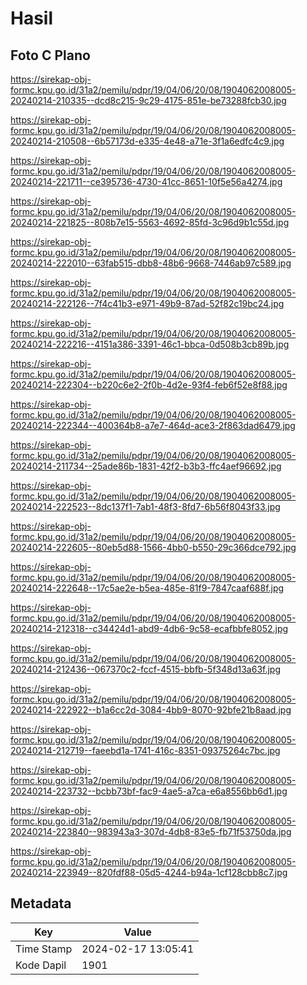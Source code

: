 # Hasil

## Foto C Plano

https://sirekap-obj-formc.kpu.go.id/31a2/pemilu/pdpr/19/04/06/20/08/1904062008005-20240214-210335--dcd8c215-9c29-4175-851e-be73288fcb30.jpg

https://sirekap-obj-formc.kpu.go.id/31a2/pemilu/pdpr/19/04/06/20/08/1904062008005-20240214-210508--6b57173d-e335-4e48-a71e-3f1a6edfc4c9.jpg

https://sirekap-obj-formc.kpu.go.id/31a2/pemilu/pdpr/19/04/06/20/08/1904062008005-20240214-221711--ce395736-4730-41cc-8651-10f5e56a4274.jpg

https://sirekap-obj-formc.kpu.go.id/31a2/pemilu/pdpr/19/04/06/20/08/1904062008005-20240214-221825--808b7e15-5563-4692-85fd-3c96d9b1c55d.jpg

https://sirekap-obj-formc.kpu.go.id/31a2/pemilu/pdpr/19/04/06/20/08/1904062008005-20240214-222010--63fab515-dbb8-48b6-9668-7446ab97c589.jpg

https://sirekap-obj-formc.kpu.go.id/31a2/pemilu/pdpr/19/04/06/20/08/1904062008005-20240214-222126--7f4c41b3-e971-49b9-87ad-52f82c19bc24.jpg

https://sirekap-obj-formc.kpu.go.id/31a2/pemilu/pdpr/19/04/06/20/08/1904062008005-20240214-222216--4151a386-3391-46c1-bbca-0d508b3cb89b.jpg

https://sirekap-obj-formc.kpu.go.id/31a2/pemilu/pdpr/19/04/06/20/08/1904062008005-20240214-222304--b220c6e2-2f0b-4d2e-93f4-feb6f52e8f88.jpg

https://sirekap-obj-formc.kpu.go.id/31a2/pemilu/pdpr/19/04/06/20/08/1904062008005-20240214-222344--400364b8-a7e7-464d-ace3-2f863dad6479.jpg

https://sirekap-obj-formc.kpu.go.id/31a2/pemilu/pdpr/19/04/06/20/08/1904062008005-20240214-211734--25ade86b-1831-42f2-b3b3-ffc4aef96692.jpg

https://sirekap-obj-formc.kpu.go.id/31a2/pemilu/pdpr/19/04/06/20/08/1904062008005-20240214-222523--8dc137f1-7ab1-48f3-8fd7-6b56f8043f33.jpg

https://sirekap-obj-formc.kpu.go.id/31a2/pemilu/pdpr/19/04/06/20/08/1904062008005-20240214-222605--80eb5d88-1566-4bb0-b550-29c366dce792.jpg

https://sirekap-obj-formc.kpu.go.id/31a2/pemilu/pdpr/19/04/06/20/08/1904062008005-20240214-222648--17c5ae2e-b5ea-485e-81f9-7847caaf688f.jpg

https://sirekap-obj-formc.kpu.go.id/31a2/pemilu/pdpr/19/04/06/20/08/1904062008005-20240214-212318--c34424d1-abd9-4db6-9c58-ecafbbfe8052.jpg

https://sirekap-obj-formc.kpu.go.id/31a2/pemilu/pdpr/19/04/06/20/08/1904062008005-20240214-212436--067370c2-fccf-4515-bbfb-5f348d13a63f.jpg

https://sirekap-obj-formc.kpu.go.id/31a2/pemilu/pdpr/19/04/06/20/08/1904062008005-20240214-222922--b1a6cc2d-3084-4bb9-8070-92bfe21b8aad.jpg

https://sirekap-obj-formc.kpu.go.id/31a2/pemilu/pdpr/19/04/06/20/08/1904062008005-20240214-212719--faeebd1a-1741-416c-8351-09375264c7bc.jpg

https://sirekap-obj-formc.kpu.go.id/31a2/pemilu/pdpr/19/04/06/20/08/1904062008005-20240214-223732--bcbb73bf-fac9-4ae5-a7ca-e6a8556bb6d1.jpg

https://sirekap-obj-formc.kpu.go.id/31a2/pemilu/pdpr/19/04/06/20/08/1904062008005-20240214-223840--983943a3-307d-4db8-83e5-fb71f53750da.jpg

https://sirekap-obj-formc.kpu.go.id/31a2/pemilu/pdpr/19/04/06/20/08/1904062008005-20240214-223949--820fdf88-05d5-4244-b94a-1cf128cbb8c7.jpg


## Metadata

| Key        | Value               |
| ---------- | ------------------- |
| Time Stamp | 2024-02-17 13:05:41 |
| Kode Dapil | 1901                |



